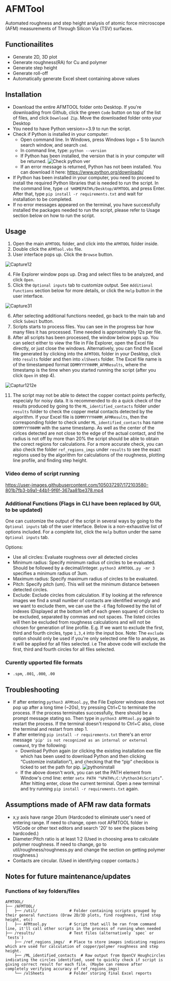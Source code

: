# AFMTool
Automated roughness and step height analysis of atomic force mircroscope (AFM) measurements of Through Silicon Via (TSV) surfaces. 

## Functionailites
- Generate 2D, 3D plot
- Generate roughness(RA) for Cu and polymer 
- Generate step height
- Generate roll-off
- Automatically generate Excel sheet containing above values

## Installation 
- Download the entire AFMTOOL folder onto Desktop. If you're downloading from Github, click the green `Code` button on top of the list of files, and click `Download Zip`. Move the downloaded folder onto your Desktop
- You need to have Python version>=3.9 to run the script. 
- Check if Python is installed in your computer:
    - Open command line. In Windows, press Windows logo + S to launch search window, and search `cmd`. 
    - In command line, type: `python --version`
    - If Python has been installed, the version that is in your computer will be returned. 
![Check python ver](https://user-images.githubusercontent.com/105037297/169487975-c7da6c6f-da46-44d2-bda3-5d8dd35987d7.PNG)
    - If an error message is returned, Python has not been installed. You can download it here: https://www.python.org/downloads/
- If Python has been installed in your computer, you need to proceed to install the required Python libraries that is needed to run the script. In the command line, type `cd %HOMEPATH%/Desktop/AFMTOOL` and press Enter. After that, type `pip install -r requirements.txt` and wait for installation to be completed.
- If no error messages appeared on the terminal, you have successfully installed the packages needed to run the script, please refer to Usage section below on how to run the script. 

## Usage

1. Open the main `AFMTOOL` folder, and click into the `AFMTOOL` folder inside.
2. Double click the `AFMTool.vbs` file. 
3. User interface pops up. Click the `Browse` button. 

![Capture12](https://user-images.githubusercontent.com/105037297/172102326-240144ce-2b42-4ade-acab-78fd969adb2e.PNG)

4. File Explorer window pops up. Drag and select files to be analyzed, and click `Open`. 
5. Click the `Optional inputs` tab to customize output. See `Additional Functions` section below for more details, or click the `Help` button in the user interface. 

![Capture31](https://user-images.githubusercontent.com/105037297/172102610-0a8f6212-7f56-451a-978f-fbe5ac68467c.PNG)

6. After selecting additional functions needed, go back to the main tab and click `Submit` button. 
7. Scripts starts to process files. You can see in the progress bar how many files it has processed. Time needed is approximately 12s per file. 
9. After all scripts has been processed, the window below pops up. You can select either to view the file in File Explorer, open the Excel file directly, or just close the windows. Alternatively, you can find the Excel file generated by clicking into the `AFMTOOL` folder in your Desktop, click into  `results` folder and then into `xlSheets` folder. The Excel file name is of the timestamped format `DDMMYYYYHHMM_AFMResults`, where the timestamp is the time when you started running the script (after you click `Open` in step 4). 

![Captur1212e](https://user-images.githubusercontent.com/105037297/172103141-0317de68-8593-4b8b-a501-959386691266.PNG)

11. The script may not be able to detect the copper contact points perfectly, especialy for noisy data. It is recommended to do a quick check of the results produced by going to the `ML_identified_contacts` folder under `results` folder to check the copper metal contacts detected by the algorithm. If your Excel file is `DDMMYYYYHHMM_AFMResults`, then the corresponding folder to check under `ML_identified_contacts` has name `DDMMYYYYHHMM` with the same timestamp. As well as the center of the cirlces detected are not close to the edge of the actual contact, and the radius is not off by more than 20% the script should be able to obtain the corect regions for calculations. For a more accurate check, you can also check the folder `ref_regions_imgs` under `results` to see the exact regions used by the algorithm for calculations of the roughness, plotting line profile, and finding step height. 

### Video demo of script running

https://user-images.githubusercontent.com/105037297/172103580-801b7fb3-b9a1-44b1-9f6f-367aa81be378.mp4

### Additional Functions (Flags in CLI have been replaced by GUI, to be updated)

One can customize the output of the script in several ways by going to the `Optional inputs` tab of the user interface. Below is a non-exhaustive list of options included. For a complete list, click the `Help` button under the same `Optional inputs` tab. 

Options: 
  - Use all circles: Evaluate roughness over all detected circles
  - Minimum radius: Specify minimum radius of circles to be evaluated. Should be followed by a decimal/integer. `python3 AFMTOOL.py -mr 3` specifies a minimum radius of 3um. 
  -  Maximum radius: Specify maximum radius of circles to be evaluated. 
  - Pitch: Specify pitch (um). This will set the minimum distance between detected circles. 
  - Exclude: Exclude circles from calculation. If by looking at the reference images we find a small number of contacts are identified wrongly and we want to exclude them, we can use the `-E` flag followed by the list of indexes (Displayed at the bottom left of each green square) of circles to be excluded, separated by commas and not spaces. The listed circles will then be excluded from roughness calculations and will not be chosen for generation of line profile. E.g. If we want to exclude the first, third and fourth circles, type `1,3,4` into the input box. 
  Note: The `exclude` option should only be used if you're only selected one file to analyse, as it will be applied for all files selected. i.e The above code will exclude the first, third and fourth circles for all files selected. 
  
### Curently upported file formats
- `.spm`, `.001`, `.000`, `.00`

## Troubleshooting
- If after entering `python3 AFMtool.py`, the File Explorer windows does not pop up after a long time (~20s), try pressing Ctrl+C to terminate the process. If the process terminates successfully, there should be a prompt message stating so. Then type in `python3 AFMtool.py` again to restart the process. If the terminal doesn't respond to Ctrl+C also, close the terminal and restart from step 1. 
- If after entering `pip install -r requirements.txt` there's an error message `'pip' is not recognized as an internal or external command`, try the following:
  - Download Python again (or clicking the existing installation exe file which has been used to download Python and then clicking “Customize installation”), and checking that the “pip” checkbox is ticked to set the path for pip.
![pythoninstall](https://user-images.githubusercontent.com/105037297/175252187-2681279f-16b6-4e63-a583-1d06caa34270.PNG)
  - If the above doesn't work, you can set the PATH element from Window's cmd line: enter `setx PATH "%PATH%;C:\Python34\Scripts”`. After hitting enter, close the current terminal. Open a new terminal and try running `pip install -r requirements.txt` again. 
## Assumptions made of AFM raw data formats
- x,y axis have range 20um (Hardcoded to eliminate user's need of entering range. If need to change, open root AFMTOOL folder in VSCode or other text editors and search '20' to see the places being hardcoded.)
- Diameter:Pitch ratio is at least 1:2 (Used in choosing area to calculate polymer roughness. If need to change, go to util/roughness/roughness.py and change the section on getting polymer roughness.)
- Contacts are circular. (Used in identifying copper contacts.)

## Notes for future maintenance/updates
### Functions of key folders/files
```
AFMTOOL/
├── /AFMTOOL/ 
│   ├── /util/              # Folder containing scripts grouped by their general functions (Draw 2D/3D plots, find roughness, find step height, etc)
│   ├── AFMtool.py          # Script that will be ran from command line, it'll call other scripts in the process of running when needed
├── /results/               # Test files (alternatively `spec` or `tests`)
    ├── /ref_regions_imgs/  # Place to store images indicating regions which are used for calculation of copper/polymer roughness and step height. 
    ├── /ML_identified_contacts  # Raw output from OpenCV Houghcircles indicating the circles identified, used to quickly check if script is giving correct result for each file. (Maybe can remove after completely verifying accuracy of ref_regions_imgs)                            
    └── /xlSheets           # Folder storing final Excel reports

```
